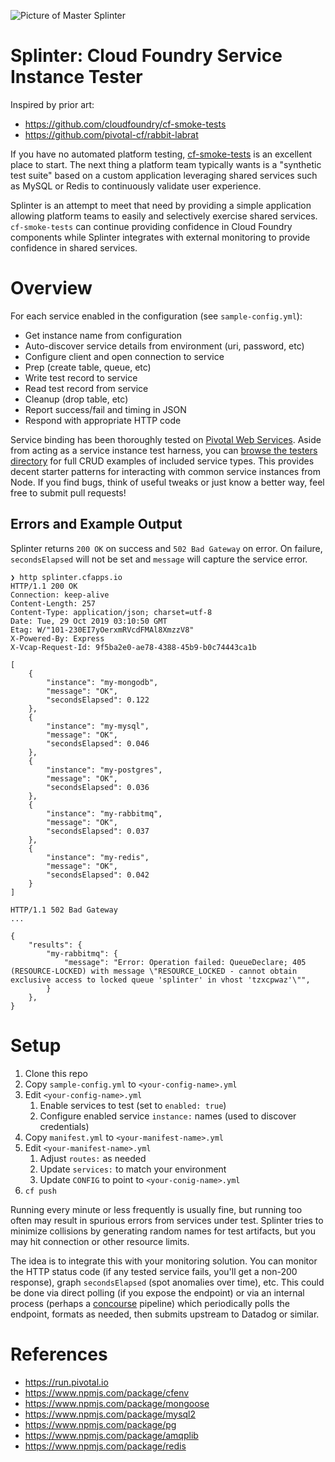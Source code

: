 ![Picture of Master Splinter](https://gitlab.com/deadlysyn/splinter/raw/ad90ab6ff95e50840ccd20916d97da4417e0a9c0/assets/splinter.jpg)

# Splinter: Cloud Foundry Service Instance Tester

Inspired by prior art:

- https://github.com/cloudfoundry/cf-smoke-tests
- https://github.com/pivotal-cf/rabbit-labrat

If you have no automated platform testing,
[cf-smoke-tests](https://github.com/cloudfoundry/cf-smoke-tests)
is an excellent place to start. The next thing a platform team typically
wants is a "synthetic test suite" based on a custom application leveraging
shared services such as MySQL or Redis to continuously validate user experience.

Splinter is an attempt to meet that need by providing a simple application
allowing platform teams to easily and selectively exercise shared
services. `cf-smoke-tests` can continue providing confidence in Cloud Foundry
components while Splinter integrates with external monitoring to provide
confidence in shared services.

# Overview
For each service enabled in the configuration (see `sample-config.yml`):

- Get instance name from configuration
- Auto-discover service details from environment (uri, password, etc)
- Configure client and open connection to service
- Prep (create table, queue, etc)
- Write test record to service
- Read test record from service
- Cleanup (drop table, etc)
- Report success/fail and timing in JSON
- Respond with appropriate HTTP code

Service binding has been thoroughly tested on [Pivotal Web Services](https://run.pivotal.io).
Aside from acting as a service instance test harness, you can
[browse the testers directory](https://gitlab.com/deadlysyn/splinter/tree/master/src/testers)
for full CRUD examples of included service types. This provides decent
starter patterns for interacting with common service instances from Node.
If you find bugs, think of useful tweaks or just know a better way, feel free to
submit pull requests!

## Errors and Example Output

Splinter returns `200 OK` on success and `502 Bad Gateway` on error. On
failure, `secondsElapsed` will not be set and `message` will capture the
service error.

```
❯ http splinter.cfapps.io
HTTP/1.1 200 OK
Connection: keep-alive
Content-Length: 257
Content-Type: application/json; charset=utf-8
Date: Tue, 29 Oct 2019 03:10:50 GMT
Etag: W/"101-230EI7yOerxmRVcdFMAl8XmzzV8"
X-Powered-By: Express
X-Vcap-Request-Id: 9f5ba2e0-ae78-4388-45b9-b0c74443ca1b

[
    {
        "instance": "my-mongodb",
        "message": "OK",
        "secondsElapsed": 0.122
    },
    {
        "instance": "my-mysql",
        "message": "OK",
        "secondsElapsed": 0.046
    },
    {
        "instance": "my-postgres",
        "message": "OK",
        "secondsElapsed": 0.036
    },
    {
        "instance": "my-rabbitmq",
        "message": "OK",
        "secondsElapsed": 0.037
    },
    {
        "instance": "my-redis",
        "message": "OK",
        "secondsElapsed": 0.042
    }
]

```

```
HTTP/1.1 502 Bad Gateway
...

{
    "results": {
        "my-rabbitmq": {
            "message": "Error: Operation failed: QueueDeclare; 405 (RESOURCE-LOCKED) with message \"RESOURCE_LOCKED - cannot obtain exclusive access to locked queue 'splinter' in vhost 'tzxcpwaz'\"",
        }
    },
}
```

# Setup

1. Clone this repo
1. Copy `sample-config.yml` to `<your-config-name>.yml`
1. Edit `<your-config-name>.yml`
    1. Enable services to test (set to `enabled: true`)
    1. Configure enabled service `instance:` names (used to discover credentials)
1. Copy `manifest.yml` to `<your-manifest-name>.yml`
1. Edit `<your-manifest-name>.yml`
    1. Adjust `routes:` as needed
    1. Update `services:` to match your environment
    1. Update `CONFIG` to point to `<your-conig-name>.yml`
1. `cf push`

Running every minute or less frequently is usually fine, but running too often
may result in spurious errors from services under test. Splinter tries to
minimize collisions by generating random names for test artifacts, but you may
hit connection or other resource limits.

The idea is to integrate this with your monitoring solution. You can monitor
the HTTP status code (if any tested service fails, you'll get a non-200 response),
graph `secondsElapsed` (spot anomalies over time), etc. This could be done via
direct polling (if you expose the endpoint) or via an internal process (perhaps
a [concourse](https://concourse-ci.org)
pipeline) which periodically polls the endpoint,
formats as needed, then submits upstream to Datadog or similar.

# References

- https://run.pivotal.io
- https://www.npmjs.com/package/cfenv
- https://www.npmjs.com/package/mongoose
- https://www.npmjs.com/package/mysql2
- https://www.npmjs.com/package/pg
- https://www.npmjs.com/package/amqplib
- https://www.npmjs.com/package/redis
